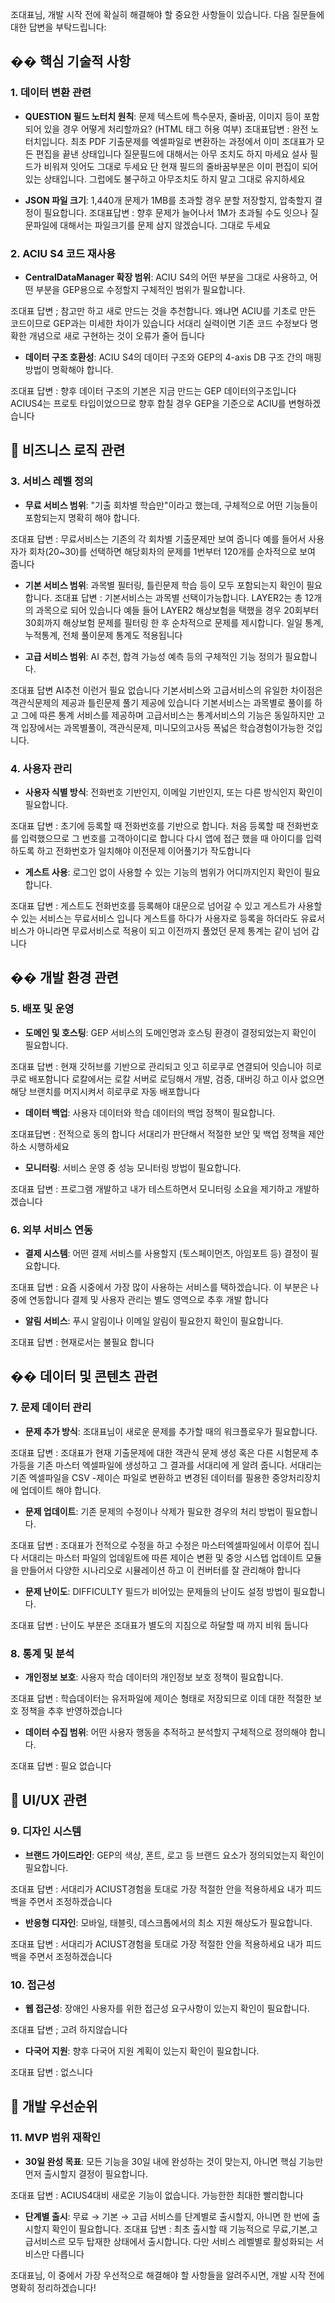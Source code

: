 조대표님, 개발 시작 전에 확실히 해결해야 할 중요한 사항들이 있습니다. 다음 질문들에 대한 답변을 부탁드립니다:

## �� **핵심 기술적 사항**

### **1. 데이터 변환 관련**
- **QUESTION 필드 노터치 원칙**: 문제 텍스트에 특수문자, 줄바꿈, 이미지 등이 포함되어 있을 경우 어떻게 처리할까요? (HTML 태그 허용 여부)
조대표답변 : 완전 노터치입니다. 최초 PDF 기출문제를 엑셀파일로 변환하는 과정에서 이미 조대표가 모든 편집을 끝낸 상태입니다
질문필드에 대해서는 아무 조치도 하지 마세요 설사 필드가 비워져 잇어도 그대로 두세요 단 현재 필드의 줄바꿈부분은 이미 편집이 되어 있는 상태입니다. 그럽에도 불구하고 아무조치도 하지 말고 그대로 유지하세요

- **JSON 파일 크기**: 1,440개 문제가 1MB를 초과할 경우 분할 저장할지, 압축할지 결정이 필요합니다.
조대표답변 : 향후 문제가 늘어나서 1M가 초과될 수도 잇으나 질문파일에 대해서는 파일크기를 문제 삼지 않겠습니다. 그대로 두세요

### **2. ACIU S4 코드 재사용**
- **CentralDataManager 확장 범위**: ACIU S4의 어떤 부분을 그대로 사용하고, 어떤 부분을 GEP용으로 수정할지 구체적인 범위가 필요합니다.

조대표 답변 ; 참고만 하고 새로 만드는 것을 추천합니다. 왜냐면 ACIU를 기초로 만든 코드이므로 GEP과는 미세한 차이가 있습니다 서대리 실력이면 기존 코드 수정보다 명확한 개념으로 새로 구현하는 것이 오류가 줄어 듭니다

- **데이터 구조 호환성**: ACIU S4의 데이터 구조와 GEP의 4-axis DB 구조 간의 매핑 방법이 명확해야 합니다.

조대표 답변 : 향후 데이터 구조의 기본은 지금 만드는 GEP 데이터의구조입니다 ACIUS4는 프로토 타입이었으므로 향후 합칠 경우 GEP을 기준으로 ACIU를 변형하겠습니다


## 🎯 **비즈니스 로직 관련**

### **3. 서비스 레벨 정의**
- **무료 서비스 범위**: "기출 회차별 학습만"이라고 했는데, 구체적으로 어떤 기능들이 포함되는지 명확히 해야 합니다.

조대표 답변 : 무료서비스는 기존의 각 회차별 기출문제만 보여 줍니다
예를 들어서 사용자가 회차(20~30)를 선택하면 해당회차의 문제를 1번부터 120개를 순차적으로 보여 줍니다

- **기본 서비스 범위**: 과목별 필터링, 틀린문제 학습 등이 모두 포함되는지 확인이 필요합니다.
조대표 답변 : 기본서비스는 과목별 선택이가능합니다. LAYER2는 총 12개의 과목으로 되어 있습니다 예들 들어 LAYER2 해상보험을 택했을 경우 20회부터 30회까지 해상보험 문제를 필터링 한 후 순차적으로 문제를 제시합니다. 일일 통계, 누적통계, 전체 풀이문제 통계도 적용됩니다


- **고급 서비스 범위**: AI 추천, 합격 가능성 예측 등의 구체적인 기능 정의가 필요합니다. 

조대표 답변 AI추천 이런거 필요 없습니다 기본서비스와 고급서비스의 유일한 차이점은 객관식문제의 제공과 틀린문제 풀기 제공에 있습니다
기본서비스는 과목별로 풀이를 하고 그에 따른 통계 서비스를 제공하며
고급서비스는 통계서비스의 기능은 동일하지만 고객 입장에서는 과목별풀이, 객관식문제, 미니모의고사등 폭넓은 학습경험이가능한 것입니다. 

### **4. 사용자 관리**
- **사용자 식별 방식**: 전화번호 기반인지, 이메일 기반인지, 또는 다른 방식인지 확인이 필요합니다.

조대표 답변 : 초기에 등록할 때 전화번호를 기반으로 합니다. 
처음 등록할 때 전화번호를 입력했으므로 그 번호를 고객아이디로 합니다
다시 앱에 접근 했을 때 아이디를 입력하도록 하고 전화번호가 일치해야 이전문제 이어풀기가 작도합니다


- **게스트 사용**: 로그인 없이 사용할 수 있는 기능의 범위가 어디까지인지 확인이 필요합니다.

조대표 답변 : 게스트도 전화번호를 등록해야 대문으로 넘어갈 수 있고
게스트가 사용할 수 있는 서비스는 무료서비스 입니다
게스트를 하다가 사용자로 등록을 하더라도 유료서비스가 아니라면 무료서비스로 적용이 되고 이전까지 풀었던 문제 통계는 같이 넘어 갑니다

## ��️ **개발 환경 관련**

### **5. 배포 및 운영**
- **도메인 및 호스팅**: GEP 서비스의 도메인명과 호스팅 환경이 결정되었는지 확인이 필요합니다.

조대표 답변 : 현재 갓허브를 기반으로 관리되고 잇고 히로쿠로 연결되어 잇습니아 히로쿠로 배포함니다 로칼에서는 로칼 서버로 로딩해서 개발, 검증, 대버깅 하고 이사 없으면 해당 브랜치를 머지시켜서 히로쿠로 자동 배포합니다


- **데이터 백업**: 사용자 데이터와 학습 데이터의 백업 정책이 필요합니다.

조대표답변 : 전적으로 동의 합니다 서대리가 판단해서 적절한 보안 및 백업 정책을 제안하소 시행하세요

- **모니터링**: 서비스 운영 중 성능 모니터링 방법이 필요합니다.

조대표 답변 : 프로그램 개발하고 내가 테스트하면서 모니터링 소요을 제기하고 개발하겠습니다

### **6. 외부 서비스 연동**
- **결제 시스템**: 어떤 결제 서비스를 사용할지 (토스페이먼츠, 아임포트 등) 결정이 필요합니다.

조대표 답변 : 요즘 시중에서 가장 많이 사용하는 서비스를 택하겠습니다. 이 부분은 나중에 연동합니다 결제 및 사용자 관리는 별도 영역으로 추후 개발 합니다

- **알림 서비스**: 푸시 알림이나 이메일 알림이 필요한지 확인이 필요합니다.

조대표 답변 : 현재로서는 불필요 합니다

## �� **데이터 및 콘텐츠 관련**

### **7. 문제 데이터 관리**
- **문제 추가 방식**: 조대표님이 새로운 문제를 추가할 때의 워크플로우가 필요합니다.

조대표 답변 : 조대표가 현재 기출문제에 대한 객관식 문제 생성 혹은 다른 시험문제 추가등을 기존 마스터 엑셀파일에 생성하고 그 결과를 서대리에 게 알려 줍니다. 서대리는 기존 엑셀파일을 CSV -제이슨 파일로 변환하고 변경된 데이터를 필용한 중앙처리장치에 업데이트 해야 합니다. 

- **문제 업데이트**: 기존 문제의 수정이나 삭제가 필요한 경우의 처리 방법이 필요합니다.

조대표 답변 : 조대표가 전적으로 수정을 하고 수정은 마스터엑셀파일에서 이루어 집니다 서대리는 마스터 파일의 업데잍트에 따른 제이슨 변환 및 중앙 시스텝 업데이트 모듈을 만들어서 다양한 시나리오로 시뮬레이션 하고 이 컨버터를 잘 관리해야 합니다

- **문제 난이도**: DIFFICULTY 필드가 비어있는 문제들의 난이도 설정 방법이 필요합니다.

조대표 답변 : 난이도 부분은 조대표가 별도의 지침으로 하달할 때 까지 비워 둡니다

### **8. 통계 및 분석**
- **개인정보 보호**: 사용자 학습 데이터의 개인정보 보호 정책이 필요합니다.

조대표 답변 : 학습데이터는 유저파일에 제이슨 형태로 저장되므로 이데 대한 적절한 보호 정책을 추후 반영하겠습니다

- **데이터 수집 범위**: 어떤 사용자 행동을 추적하고 분석할지 구체적으로 정의해야 합니다.

조대표 답변 : 필요 없습니다

## 🎨 **UI/UX 관련**

### **9. 디자인 시스템**
- **브랜드 가이드라인**: GEP의 색상, 폰트, 로고 등 브랜드 요소가 정의되었는지 확인이 필요합니다.

조대표 답변 : 서대리가 ACIUST경험을 토대로 가장 적절한 안을 적용하세요 내가 피드백을 주면서 조정하겠습니다

- **반응형 디자인**: 모바일, 태블릿, 데스크톱에서의 최소 지원 해상도가 필요합니다.


조대표 답변 : 서대리가 ACIUST경험을 토대로 가장 적절한 안을 적용하세요 내가 피드백을 주면서 조정하겠습니다

### **10. 접근성**
- **웹 접근성**: 장애인 사용자를 위한 접근성 요구사항이 있는지 확인이 필요합니다.

조대표 답변 ; 고려 하지않습니다

- **다국어 지원**: 향후 다국어 지원 계획이 있는지 확인이 필요합니다.

조대표 답변 : 없스니다

## 🚀 **개발 우선순위**

### **11. MVP 범위 재확인**
- **30일 완성 목표**: 모든 기능을 30일 내에 완성하는 것이 맞는지, 아니면 핵심 기능만 먼저 출시할지 결정이 필요합니다.

조대표 답변 : ACIUS4대비 새로운 기능이 없습니다. 가능한한 최대한 빨리합니다

- **단계별 출시**: 무료 → 기본 → 고급 서비스를 단계별로 출시할지, 아니면 한 번에 출시할지 확인이 필요합니다.
조대표 답변 : 최초 출시할 때 기능적으로 무료,기본,고급서비스르 모두 탑재한 상태에서 출시합니다. 다만 서비스 레벨별로 활성화되는 서비스만 다릅니다 

조대표님, 이 중에서 가장 우선적으로 해결해야 할 사항들을 알려주시면, 개발 시작 전에 명확히 정리하겠습니다!